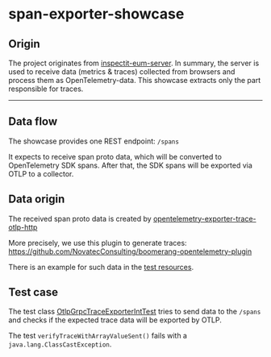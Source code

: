 # span-exporter-showcase

## Origin

The project originates from [inspectit-eum-server](https://github.com/inspectIT/inspectit-ocelot-eum-server).
In summary, the server is used to receive data (metrics & traces) collected from browsers and process them as OpenTelemetry-data.
This showcase extracts only the part responsible for traces.

---

## Data flow
The showcase provides one REST endpoint: `/spans`

It expects to receive span proto data, which will be converted to OpenTelemetry SDK spans. 
After that, the SDK spans will be exported via OTLP to a collector.

## Data origin

The received span proto data is created by [opentelemetry-exporter-trace-otlp-http](https://github.com/open-telemetry/opentelemetry-js/tree/main/experimental/packages/exporter-trace-otlp-http)

More precisely, we use this plugin to generate traces:
https://github.com/NovatecConsulting/boomerang-opentelemetry-plugin

There is an example for such data in the [test resources](src/test/resources/ot-trace-array-v0.48.0.json).

## Test case

The test class [OtlpGrpcTraceExporterIntTest](src/test/java/rocks/inspectit/oce/eum/server/exporters/tracing/OtlpGrpcTraceExporterIntTest.java) 
tries to send data to the `/spans` and checks if the expected trace data will be exported by OTLP.

The test `verifyTraceWithArrayValueSent()` fails with a `java.lang.ClassCastException`.
